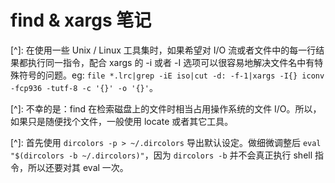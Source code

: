 <link href="../css/style.css" rel="stylesheet" type="text/css" />

# find & xargs 笔记

[^]: 在使用一些 Unix / Linux 工具集时，如果希望对 I/O 流或者文件中的每一行结果都执行同一指令，配合 xargs 的 -i 或者 -I 选项可以很容易地解决文件名中有特殊符号的问题。eg: `file *.lrc|grep -iE iso|cut -d: -f-1|xargs -I{} iconv -fcp936 -tutf-8 -c '{}' -o '{}'`。


[^]: 不幸的是：find 在检索磁盘上的文件时相当占用操作系统的文件 I/O。所以，如果只是随便找个文件，一般使用 locate 或者其它工具。

[^]: 首先使用 `dircolors -p > ~/.dircolors` 导出默认设定。做细微调整后 `eval "$(dircolors -b ~/.dircolors)"`，因为 `dircolors -b` 并不会真正执行 shell 指令，所以还要对其 eval 一次。
